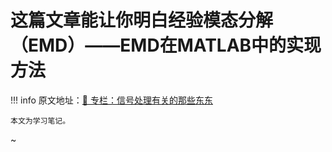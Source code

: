 # 这篇文章能让你明白经验模态分解（EMD）——EMD在MATLAB中的实现方法

!!! info
    原文地址：[🔗 专栏：信号处理有关的那些东东](https://zhuanlan.zhihu.com/p/138141521)

    本文为学习笔记。

~